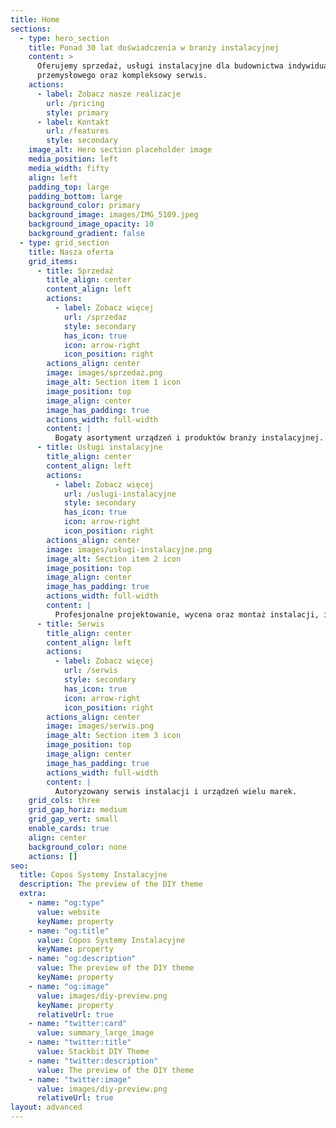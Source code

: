 ```yaml
---
title: Home
sections:
  - type: hero_section
    title: Ponad 30 lat doświadczenia w branży instalacyjnej
    content: >
      Oferujemy sprzedaż, usługi instalacyjne dla budownictwa indywidualnego i
      przemysłowego oraz kompleksowy serwis.
    actions:
      - label: Zobacz nasze realizacje
        url: /pricing
        style: primary
      - label: Kontakt
        url: /features
        style: secondary
    image_alt: Hero section placeholder image
    media_position: left
    media_width: fifty
    align: left
    padding_top: large
    padding_bottom: large
    background_color: primary
    background_image: images/IMG_5109.jpeg
    background_image_opacity: 10
    background_gradient: false
  - type: grid_section
    title: Nasza oferta
    grid_items:
      - title: Sprzedaż
        title_align: center
        content_align: left
        actions:
          - label: Zobacz więcej
            url: /sprzedaz
            style: secondary
            has_icon: true
            icon: arrow-right
            icon_position: right
        actions_align: center
        image: images/sprzedaż.png
        image_alt: Section item 1 icon
        image_position: top
        image_align: center
        image_has_padding: true
        actions_width: full-width
        content: |
          Bogaty asortyment urządzeń i produktów branży instalacyjnej.
      - title: Usługi instalacyjne
        title_align: center
        content_align: left
        actions:
          - label: Zobacz więcej
            url: /uslugi-instalacyjne
            style: secondary
            has_icon: true
            icon: arrow-right
            icon_position: right
        actions_align: center
        image: images/usługi-instalacyjne.png
        image_alt: Section item 2 icon
        image_position: top
        image_align: center
        image_has_padding: true
        actions_width: full-width
        content: |
          Profesjonalne projektowanie, wycena oraz montaż instalacji, i inne.
      - title: Serwis
        title_align: center
        content_align: left
        actions:
          - label: Zobacz więcej
            url: /serwis
            style: secondary
            has_icon: true
            icon: arrow-right
            icon_position: right
        actions_align: center
        image: images/serwis.png
        image_alt: Section item 3 icon
        image_position: top
        image_align: center
        image_has_padding: true
        actions_width: full-width
        content: |
          Autoryzowany serwis instalacji i urządzeń wielu marek.
    grid_cols: three
    grid_gap_horiz: medium
    grid_gap_vert: small
    enable_cards: true
    align: center
    background_color: none
    actions: []
seo:
  title: Copos Systemy Instalacyjne
  description: The preview of the DIY theme
  extra:
    - name: "og:type"
      value: website
      keyName: property
    - name: "og:title"
      value: Copos Systemy Instalacyjne
      keyName: property
    - name: "og:description"
      value: The preview of the DIY theme
      keyName: property
    - name: "og:image"
      value: images/diy-preview.png
      keyName: property
      relativeUrl: true
    - name: "twitter:card"
      value: summary_large_image
    - name: "twitter:title"
      value: Stackbit DIY Theme
    - name: "twitter:description"
      value: The preview of the DIY theme
    - name: "twitter:image"
      value: images/diy-preview.png
      relativeUrl: true
layout: advanced
---
```

